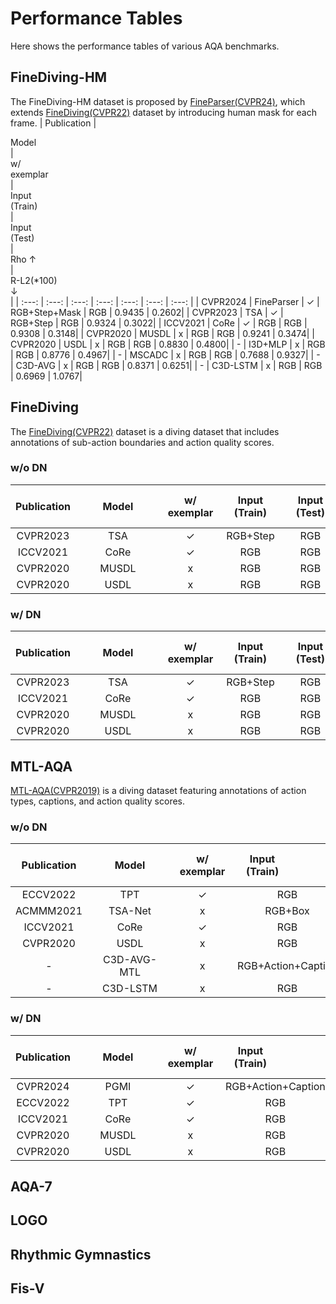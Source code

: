 # Performance Tables
Here shows the performance tables of various AQA benchmarks.
## FineDiving-HM
The FineDiving-HM dataset is proposed by [FineParser(CVPR24)](https://arxiv.org/pdf/2405.06887#pdfjs.action=download), which extends [FineDiving(CVPR22)](https://arxiv.org/pdf/2204.03646) dataset by introducing human mask for each frame.
| Publication | <div style="width: 90pt">Model</div>  | <div style="width: 60pt">w/<br/>exemplar</div> | <div style="width: 60pt">Input<br/> (Train)</div> | <div style="width: 60pt">Input<br/> (Test)</div> | <div style="width: 60pt">Rho ↑</div> | <div style="width: 60pt">R-L2(*100) ↓</div> | 
| :---: | :---: | :---: | :---: | :---: | :---: | :---: |
| CVPR2024 | FineParser | ✓ | RGB+Step+Mask | RGB | 0.9435 | 0.2602|
| CVPR2023 | TSA        | ✓ | RGB+Step | RGB | 0.9324 |  0.3022|
| ICCV2021 | CoRe       | ✓ | RGB | RGB | 0.9308 |  0.3148|
| CVPR2020 | MUSDL      | x | RGB | RGB | 0.9241 |  0.3474|
| CVPR2020 | USDL       | x | RGB | RGB | 0.8830 |  0.4800|
| - | I3D+MLP    | x | RGB | RGB | 0.8776 |  0.4967|
| - | MSCADC     | x | RGB | RGB | 0.7688 |  0.9327|
| - | C3D-AVG    | x | RGB | RGB | 0.8371 |  0.6251|
| - | C3D-LSTM   | x | RGB | RGB | 0.6969 |  1.0767|

## FineDiving
The [FineDiving(CVPR22)](https://arxiv.org/pdf/2204.03646) dataset is a diving dataset that includes annotations of sub-action boundaries and action quality scores.
### w/o DN
| Publication | <div style="width: 90pt">Model</div>  | <div style="width: 60pt">w/<br/>exemplar</div> | <div style="width: 60pt">Input<br/> (Train)</div> | <div style="width: 60pt">Input<br/> (Test)</div> | <div style="width: 60pt">Rho ↑</div> | <div style="width: 60pt">R-L2(*100) ↓</div> | 
| :---: | :---: | :---: | :---: | :---: | :---: | :---: |
| CVPR2023 | TSA        | ✓ | RGB+Step | RGB |0.8925|0.4782|
| ICCV2021 | CoRe       | ✓ | RGB | RGB |0.8631|0.5565|
| CVPR2020 | MUSDL      | x | RGB | RGB |0.8427|0.5733|
| CVPR2020 | USDL       | x | RGB | RGB |0.8302|0.5927|

### w/ DN
| Publication | <div style="width: 90pt">Model</div>  | <div style="width: 60pt">w/<br/>exemplar</div> | <div style="width: 60pt">Input<br/> (Train)</div> | <div style="width: 60pt">Input<br/> (Test)</div> | <div style="width: 60pt">Rho ↑</div> | <div style="width: 60pt">R-L2(*100) ↓</div> | 
| :---: | :---: | :---: | :---: | :---: | :---: | :---: |
| CVPR2023 | TSA        | ✓ | RGB+Step | RGB | 0.9203 | 0.3420 |
| ICCV2021 | CoRe       | ✓ | RGB | RGB | 0.9061 | 0.3615 |
| CVPR2020 | MUSDL      | x | RGB | RGB | 0.8978 | 0.3704 |
| CVPR2020 | USDL       | x | RGB | RGB | 0.8913 | 0.3822 |




## MTL-AQA
[MTL-AQA(CVPR2019)](http://openaccess.thecvf.com/content_CVPR_2019/papers/Parmar_What_and_How_Well_You_Performed_A_Multitask_Learning_Approach_CVPR_2019_paper.pdf) is a diving dataset featuring annotations of action types, captions, and action quality scores.
### w/o DN
| Publication | <div style="width: 90pt">Model</div>  | <div style="width: 60pt">w/<br/>exemplar</div> | <div style="width: 60pt">Input<br/> (Train)</div> | <div style="width: 60pt">Input<br/> (Test)</div> | <div style="width: 60pt">Rho ↑</div> | <div style="width: 60pt">R-L2(*100) ↓</div> | 
| :---: | :---: | :---: | :---: | :---: | :---: | :---: |
| ECCV2022 | TPT        | ✓ | RGB | RGB | 0.9451 | 0.3222 |
| ACMMM2021 | TSA-Net    | x | RGB+Box | RGB+Box | 0.9422 | - |
| ICCV2021 | CoRe       | ✓ | RGB | RGB | 0.9341 | 0.365 |
| CVPR2020 | USDL       | x | RGB | RGB | 0.9066 | 0.654 |
| - | C3D-AVG-MTL    | x | RGB+Action+Caption | RGB | 0.904 | - |
| - | C3D-LSTM   | x | RGB | RGB | 0.849 | - |

### w/ DN
| Publication | <div style="width: 90pt">Model</div>  | <div style="width: 60pt">w/<br/>exemplar</div> | <div style="width: 60pt">Input<br/> (Train)</div> | <div style="width: 60pt">Input<br/> (Test)</div> | <div style="width: 60pt">Rho ↑</div> | <div style="width: 60pt">R-L2(*100) ↓</div> | 
| :---: | :---: | :---: | :---: | :---: | :---: | :---: |
| CVPR2024 | PGMI        | ✓ | RGB+Action+Caption | RGB | 0.943 | 0.340 |
| ECCV2022 | TPT        | ✓ | RGB | RGB | 0.9607 | 0.238 |
| ICCV2021 | CoRe       | ✓ | RGB | RGB | 0.9512 | 0.260 |
| CVPR2020 | MUSDL      | x | RGB | RGB | 0.9273 | 0.451 |
| CVPR2020 | USDL       | x | RGB | RGB | 0.9231 | 0.468 |

## AQA-7

## LOGO

## Rhythmic Gymnastics

## Fis-V



